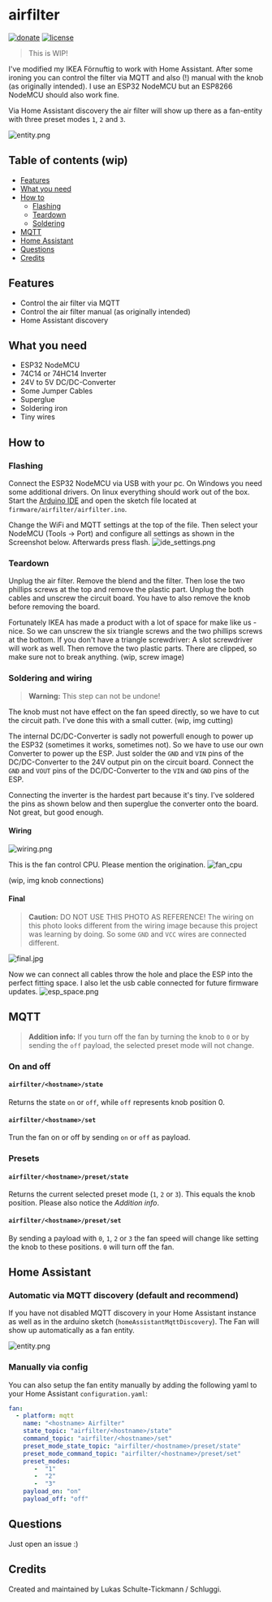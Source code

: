 # airfilter
[![donate](https://img.shields.io/badge/donate-PayPal-blue.svg)](https://www.paypal.com/cgi-bin/webscr?cmd=_s-xclick&hosted_button_id=KPG2MY37LCC24&source=url)
[![license](https://img.shields.io/badge/license-MIT-yellow.svg)](https://github.com/Schluggi/airfilter/blob/master/LICENSE.txt)

> This is WIP!

I've modified my IKEA Förnuftig to work with Home Assistant. After some ironing you can control the filter via MQTT and
also (!) manual with the knob (as originally intended).
I use an ESP32 NodeMCU but an ESP8266 NodeMCU should also work fine.

Via Home Assistant discovery the air filter will show up there as a fan-entity with three preset modes `1`, `2` and `3`.

![entity.png](images/entity.png)

## Table of contents (wip)
- [Features]()
- [What you need]()
- [How to]()
  - [Flashing]()
  - [Teardown]()
  - [Soldering]()
- [MQTT]()
- [Home Assistant]()
- [Questions]()
- [Credits]()

## Features
- Control the air filter via MQTT
- Control the air filter manual (as originally intended)
- Home Assistant discovery

## What you need
- ESP32 NodeMCU
- 74C14 or 74HC14 Inverter
- 24V to 5V DC/DC-Converter
- Some Jumper Cables
- Superglue
- Soldering iron
- Tiny wires


## How to
### Flashing
Connect the ESP32 NodeMCU via USB with your pc. On Windows you need some additional drivers. On linux everything should 
work out of the box. 
Start the [Arduino IDE](https://www.arduino.cc/en/software) and open the sketch file located at 
`firmware/airfilter/airfilter.ino`.

Change the WiFi and MQTT settings at the top of the file. Then select your NodeMCU (Tools -> Port) and
configure all settings as shown in the Screenshot below. Afterwards press flash.
![ide_settings.png](images/ide_settings.png)


### Teardown
Unplug the air filter. 
Remove the blend and the filter. Then lose the two phillips screws at the top and remove the plastic part. Unplug the 
both cables and unscrew the circuit board. You have to also remove the knob before removing the board.

Fortunately IKEA has made a product with a lot of space for make like us - nice. So we can unscrew the six triangle 
screws and the two phillips screws at the bottom. If you don't have a triangle screwdriver: A slot screwdriver will 
work as well. Then remove the two plastic parts. There are clipped, so make sure not to break anything.
(wip, screw image)

### Soldering and wiring
> **Warning:** This step can not be undone!
 
The knob must not have effect on the fan speed directly, so we have to cut the circuit path. I've done this with a 
small cutter.
(wip, img cutting)

The internal DC/DC-Converter is sadly not powerfull enough to power up the ESP32 (sometimes it works, sometimes not).
So we have to use our own Converter to power up the ESP. Just solder the `GND` and `VIN` pins of the DC/DC-Converter to
the 24V output pin on the circuit board. Connect the `GND` and `VOUT` pins of the DC/DC-Converter to the `VIN` and 
`GND` pins of the ESP.

Connecting the inverter is the hardest part because it's tiny. I've soldered the pins as shown below and then superglue 
the converter onto the board. Not great, but good enough.


#### Wiring
![wiring.png](images/wiring.jpg)

This is the fan control CPU. Please mention the origination. 
![fan_cpu](images/fan_cpu.png)

(wip, img knob connections)

#### Final
> **Caution:** DO NOT USE THIS PHOTO AS REFERENCE! 
> The wiring on this photo looks different from the wiring image because this project
> was learning by doing. So some `GND` and `VCC` wires are connected different.

![final.jpg](images/final.jpg)

Now we can connect all cables throw the hole and place the ESP into the perfect fitting space. I also let the usb cable
connected for future firmware updates. 
![esp_space.png](images/esp_space.png)


## MQTT
> **Addition info:** If you turn off the fan by turning the knob to `0` or by sending the `off` payload, the 
> selected preset mode will not change. 

### On and off
#### `airfilter/<hostname>/state`
Returns the state `on` or `off`, while `off` represents knob position 0.

#### `airfilter/<hostname>/set`
Trun the fan on or off by sending `on` or `off` as payload. 

### Presets
#### `airfilter/<hostname>/preset/state`
Returns the current selected preset mode (`1`, `2` or `3`). This equals the knob position. 
Please also notice the *Addition info*.

#### `airfilter/<hostname>/preset/set`
By sending a payload with `0`, `1`, `2` or `3` the fan speed will change like setting the knob to these positions.
`0` will turn off the fan.


## Home Assistant
### Automatic via MQTT discovery (default and recommend)
If you have not disabled MQTT discovery in your Home Assistant instance as well as in the arduino sketch 
(`homeAssistantMqttDiscovery`). The Fan will show up automatically as a fan entity.

![entity.png](images/entity.png)

### Manually via config
You can also setup the fan entity manually by adding the following yaml to your Home Assistant `configuration.yaml`:
```yaml
fan:
  - platform: mqtt
    name: "<hostname> Airfilter"
    state_topic: "airfilter/<hostname>/state"
    command_topic: "airfilter/<hostname>/set"
    preset_mode_state_topic: "airfilter/<hostname>/preset/state"
    preset_mode_command_topic: "airfilter/<hostname>/preset/set"
    preset_modes:
       -  "1"
       -  "2"
       -  "3"
    payload_on: "on"
    payload_off: "off"
```


## Questions
Just open an issue :)

## Credits 
Created and maintained by Lukas Schulte-Tickmann / Schluggi.